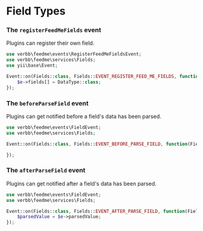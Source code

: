 # Field Types

### The `registerFeedMeFields` event
Plugins can register their own field.

```php
use verbb\feedme\events\RegisterFeedMeFieldsEvent;
use verbb\feedme\services\Fields;
use yii\base\Event;

Event::on(Fields::class, Fields::EVENT_REGISTER_FEED_ME_FIELDS, function(RegisterFeedMeFieldsEvent $e) {
    $e->fields[] = DataType::class;
});
```

### The `beforeParseField` event
Plugins can get notified before a field's data has been parsed.

```php
use verbb\feedme\events\FieldEvent;
use verbb\feedme\services\Fields;

Event::on(Fields::class, Fields::EVENT_BEFORE_PARSE_FIELD, function(FieldEvent $e) {

});
```

### The `afterParseField` event
Plugins can get notified after a field's data has been parsed.

```php
use verbb\feedme\events\FieldEvent;
use verbb\feedme\services\Fields;

Event::on(Fields::class, Fields::EVENT_AFTER_PARSE_FIELD, function(FieldEvent $e) {
    $parsedValue = $e->parsedValue;
});
```
